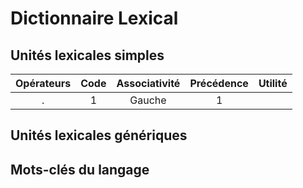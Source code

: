 # Dictionnaire Lexical

## Unités lexicales simples

| Opérateurs | Code | Associativité | Précédence | Utilité |
|:----------:|:----:|:-------------:|:----------:|:-------:|
| . | 1 | Gauche | 1 | 

## Unités lexicales génériques

## Mots-clés du langage
